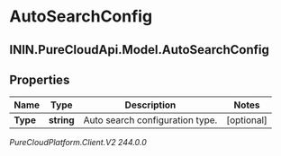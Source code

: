 # AutoSearchConfig

## ININ.PureCloudApi.Model.AutoSearchConfig

## Properties

|Name | Type | Description | Notes|
|------------ | ------------- | ------------- | -------------|
| **Type** | **string** | Auto search configuration type. | [optional] |



_PureCloudPlatform.Client.V2 244.0.0_
